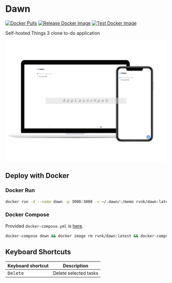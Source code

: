 # Dawn

[![Docker Pulls](https://img.shields.io/docker/pulls/rvnk/dawn)](https://hub.docker.com/repository/docker/rvnk/dawn/general)
[![Release Docker Image](https://github.com/rvnkcode/dawn-web/actions/workflows/release-docker-image.yml/badge.svg)](https://github.com/rvnkcode/dawn-web/actions/workflows/release-docker-image.yml)
[![Test Docker Image](https://github.com/rvnkcode/dawn-web/actions/workflows/test-image.yml/badge.svg)](https://github.com/rvnkcode/dawn-web/actions/workflows/test-image.yml)

Self-hosted Things 3 clone to-do application

![mockup](./img/mockup.png)

## Deploy with Docker

### Docker Run

```bash
docker run -d --name dawn -p 3000:3000 -v ~/.dawn/:/memo rvnk/dawn:latest
```

### Docker Compose

Provided `docker-compose.yml` is [here](./docker-compose.yml).

```bash
docker-compose down && docker image rm rvnk/dawn:latest && docker-compose up -d
```

## Keyboard Shortcuts

| Keyboard shortcut | Description           |
| ----------------- | --------------------- |
| <kbd>Delete</kbd> | Delete selected tasks |
